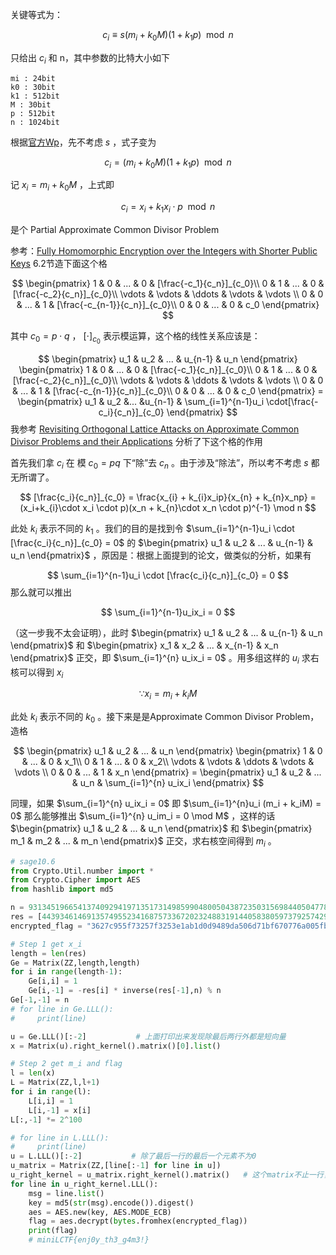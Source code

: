 关键等式为：


$$
c_i \equiv s(m_i + k_0M)(1+k_1p) \mod n
$$



只给出 $c_i$ 和 n，其中参数的比特大小如下

```
mi : 24bit
k0 : 30bit
k1 : 512bit
M : 30bit
p : 512bit
n : 1024bit
```

根据[官方Wp](https://github.com/Or4c13/miniLCTF_2025/blob/main/OfficialWriteups/Crypto/Noisy.md)，先不考虑 $s$ ，式子变为


$$
c_i = (m_i + k_0M)(1 + k_1p) \mod n
$$


记 $x_i = m_i + k_0M$ ，上式即


$$
c_i = x_i + k_1x_i \cdot p \mod n
$$


是个 Partial Approximate Common Divisor Problem

参考：[Fully Homomorphic Encryption over the Integers with Shorter Public Keys](https://eprint.iacr.org/2011/441.pdf) 6.2节造下面这个格


$$
\begin{pmatrix}
1 & 0 & ... & 0 & [\frac{-c_1}{c_n}]_{c_0}\\
0 & 1 & ... & 0 & [\frac{-c_2}{c_n}]_{c_0}\\
\vdots & \vdots & \ddots & \vdots & \vdots \\
0 & 0 & ... & 1 & [\frac{-c_{n-1}}{c_n}]_{c_0}\\
0 & 0 & ... & 0 & c_0
\end{pmatrix}
$$


其中 $c_0 = p\cdot q$ ， $[\cdot]_{c_0}$ 表示模运算，这个格的线性关系应该是：


$$
\begin{pmatrix}
u_1 & u_2 & ... & u_{n-1} & u_n
\end{pmatrix}
\begin{pmatrix}
1 & 0 & ... & 0 & [\frac{-c_1}{c_n}]_{c_0}\\
0 & 1 & ... & 0 & [\frac{-c_2}{c_n}]_{c_0}\\
\vdots & \vdots & \ddots & \vdots & \vdots \\
0 & 0 & ... & 1 & [\frac{-c_{n-1}}{c_n}]_{c_0}\\
0 & 0 & ... & 0 & c_0
\end{pmatrix} = \begin{pmatrix}
u_1 & u_2 &... &u_{n-1} & \sum_{i=1}^{n-1}u_i \cdot[\frac{-c_i}{c_n}]_{c_0}
\end{pmatrix}
$$
我参考 [Revisiting Orthogonal Lattice Attacks on Approximate Common Divisor Problems and their Applications](https://eprint.iacr.org/2018/1208.pdf) 分析了下这个格的作用

首先我们拿 $c_i$ 在 模 $c_0 = pq$ 下“除”去 $c_n$ 。由于涉及“除法”，所以考不考虑 $s$ 都无所谓了。


$$
[\frac{c_i}{c_n}]_{c_0} = \frac{x_{i} + k_{i}x_ip}{x_{n} + k_{n}x_np} = (x_i+k_{i}\cdot x_i \cdot p)(x_n + k_{n}\cdot x_n \cdot p)^{-1} \mod n
$$


此处 $k_i$ 表示不同的 $k_1$ 。我们的目的是找到令 $\sum_{i=1}^{n-1}u_i \cdot [\frac{c_i}{c_n}]_{c_0} = 0$ 的 $\begin{pmatrix} u_1 & u_2 & ... & u_{n-1} & u_n \end{pmatrix}$ ，原因是：根据上面提到的论文，做类似的分析，如果有 


$$
\sum_{i=1}^{n-1}u_i \cdot [\frac{c_i}{c_n}]_{c_0} = 0
$$
那么就可以推出


$$
\sum_{i=1}^{n-1}u_ix_i = 0
$$


（这一步我不太会证明），此时 $\begin{pmatrix} u_1 & u_2 & ... & u_{n-1} & u_n \end{pmatrix}$ 和 $\begin{pmatrix} x_1 & x_2 & ... & x_{n-1} & x_n \end{pmatrix}$ 正交，即 $\sum_{i=1}^{n} u_ix_i = 0$ 。用多组这样的 $u_i$ 求右核可以得到 $x_i$


$$
\because x_i = m_i + k_{i}M
$$


此处 $k_i$ 表示不同的 $k_0$ 。接下来是是Approximate Common Divisor Problem，造格


$$
\begin{pmatrix}
u_1 & u_2 & ... & u_n
\end{pmatrix}
\begin{pmatrix}
1 & 0 & ... & 0 & x_1\\
0 & 1 & ... & 0 & x_2\\
\vdots & \vdots & \ddots & \vdots & \vdots \\
0 & 0 & ... & 1 & x_n
\end{pmatrix} = \begin{pmatrix}
u_1 & u_2 & ... & u_n & \sum_{i=1}^{n} u_ix_i
\end{pmatrix}
$$


同理，如果 $\sum_{i=1}^{n} u_ix_i = 0$ 即 $\sum_{i=1}^{n}u_i (m_i + k_iM) = 0$ 那么能够推出 $\sum_{i=1}^{n} u_im_i = 0 \mod M$ ，这样的话 $\begin{pmatrix} u_1 & u_2 & ... & u_n \end{pmatrix}$ 和 $\begin{pmatrix} m_1 & m_2 & ... & m_n \end{pmatrix}$ 正交，求右核空间得到 $m_i$ 。

```python
# sage10.6
from Crypto.Util.number import *
from Crypto.Cipher import AES
from hashlib import md5

n = 931345196654137409294197135173149859904800504387235031569844050477816805471659477549867345780405716254835453866134323419945309131852465776955243829422305657434938224724478007837188982154686395040152421927773513751675951117273164534599361707388401754689467232293524773873081390900445460751849312463853674644147032417729111218144080786016585938118028106088150701390374246123227343653724932824469200315405886227541178516859510470438102946063729298109789753400535413
res = [44393461469135749552341687573367202324883191440583805973792574295302702852134846481849103946409919792057095346990009804033846370311582900685718559323930567746395228471258159648661807580463697803841730176308557755645476991733346247396500365688994367463153020886602899611038036228481769117396526392280614311463280399494133571801648415803508402241721480392296346279553729911935412665319929139397699629742042460689944378768977129239396836317204774266638191562623642, 539920802606578584210996520924579291346905910518135607177245745820517711828351507337959361269794979842233434156795677265464942949246448433197513954168602625494100194699716593500051960783605835250817713574311904996510832420400834091420622842541472830357072621740148258698642873008987856098015262213586418636597458173855887200534596678693164065907611865092804827249866719338749882553240206311618656611195747325612206359345586978029288254676405381961327252078121227, 912969253027180152302008239757950557255143999987684345824704782128308837709443475359601738962500473197792984510949472765652709449576511551753476192189067928236825729802081544313577905638454269321307806960030818401241547153518148752380077970852835890206560157651154083006318242420498917321741946345422908249723406759064990622534934300768889856495669567881646449061735911544207219295421775183342850849511318455169459802392153404840292256588462238484017184070439058, 704129339391476902834623647545050360055052560918471812433439198050896702771009034197961257854439637856923149427107485450685758012059915229254711158222062274633832027255279885472858093979886344455603364752039574393763740089052781056817698204632985382283135005709245118795006715288914374917267774490980643965855806763792705970367942842066301900528153149411886703069237980512017698620265259775250207231454943195707701376131205089963780783194378880892920761769396376, 75233039998980230184893215882867932908211138581464925469465529257051933026745951594054393764107823684556757549941976687507867860435869332829256074033281246343192963839759052028459631662209667578023008295444423181997621348563199183346960455353232990885813330466287295547759326363405275137501042528970911270222207659932659495447106007866559948214804837910916964981447827647966841595069719238014777879036315306528393822101416510360429475270780316967314977212062479, 461423095526820857155507142909810859741993739691637425310258711373657533005997947691887212668647744754708998545032230990008781169413674049824069040664094391313692719411542897396557436563635856225821281279781008700827315066631377604685721697875513442045633625509355719320731049790871449432502165309335238486557551797017798444889669487248744419599481849250280233778118639348019549912963106101292147155681429237126220845262529135044627852020816746814659384780280973, 367364572148059002452458378431919918417128457895918835895792042718588658184890998070524174563741131829770068017761303942083521976211260357518337046963857857923796113599655185025979061513594565985351757490979954268209182516032134979103468620018163916908405334869466018019365868158827852395987531538640537494591839876488794094867513081526454002977847709327257947076683213914991119173347188654815917923371430774772220979039309203396300178280207360538444565566020299, 904463452273264226577027020039531313648975201538158946181894446099560257332044693934142997946585244486522386003568254369400502693137880071694551015943027552207478494112177186465294633752846739107117260820777505887557669953162522289988781935162572334120761828958346938610998284198883207252030818244320266796588782628679469599573621141532731189668347726613589688599907757436810708578278511123476853464661969249807190793933642629049121152594554138741064353908267527, 905416992071609918194286515398185039717046426602235967032724042039427878441223712019928849846046512156035414203668484273724435007867326197142639578134394106888412651336818885397451910937280467497797130716216468206865920691694792412526665587970431309296769222651386297077280003604436310714741049806737139142445245569932908914027744645513522958423615830744399292707462525246610072828618152626530619477149886211241901531983934546033687698719922827074723162112877139, 452643031792027333761138831146502956340724720315042375737589105675038921336234007024472026194106213621694017814735826360779159432111610885222090540082603623837117068711452615521100137223909708233119331357716789686350547309821120723790772118708237069207516678406654282702496219667506339320212014846049065105749599898166761195573717057859137983450296304872572871751663468743347535459305514224218500703387571202207027664726341715849324032699940941905839302766827499, 212673278087605343276071433314325651822590138814583835769266435297532085609513722222971062796758536350174937826257599823800561305906518757901728127745886814862639273759236069230910033612691903488587337500974112537248366383295461678533905165374092697347321036155866150099809018499951162533765210416850725766195148466913723342201317273777814265581791043948667692208912085197333559714555752788986641645892112079484237438406289333978097134665465890869117192499040078, 618885378867829225574384501430248365944801981788397398087382860821512631127016396693744705104921139258471344898496683075139334050462054819762115919159392842707178868016697534175927650393416588623170936742373077805758963002568768267797843281721972800997172099222722029886235184148160770288591312377965422085410302286242604988405174145979590045724258072059745959840087044435085850665653201438615483013012669624865477331056502564666781619316693156013842919938163321, 247541522606162447639301360070006352189819939226525086556447182525813620932850763368793482733250887839896454988833382645818017844366921462117689698250456542373028553792898964827039839763697407818465152532046980456227414222696647288759140238333732153522322593390570208339332394637394873323773760730999003953875961526476008886559596300228049432970064036768172196837050887080432644677813778844185851969703026669069770482802366425198959039311171290582323970136971886, 908018178869624877463246006010850998859189967677977854520359272664016848400825720425780329121594793126516838777613620596508996703936445567812415853284383999097120944182957514958755630252556706588567697742822534195073018061427160931816814733075736791598346359735687960831673101184689094229555577585585923791489244865110884570860216605752334625663191443649941759569007973564548438436441428870306894238322372831477776218474307399183417368990004923389659543747195296, 366523156922156965821828874107564478788643127754015557590598074555449309032008658382486713007501973690333305257733148972529467963882646318977084677556747090610737208466813471179929722614677159741828176112063648755272191520333104369216677948221832614065957220855992127171151122742679465992969209100579420456272759494150603308918209213782654566120728303606840200883548862818260127217153333990531566636412609141292951607073854516504587688328356290301197508841143741, 639406992161231079019948085936226229300789127373562729169611827945671359155688049810884857367876003831554226874585473740231752445953638246901220714046836671336883740086166378134402994243966696885331702926066667688733147620400909589757552630021877907871711728497089853311096298440658356847718920978470275256185444145070691778883308538596800581292775537884030859076294618094092471841198971413069838393993348287099841406516752971246902464209608259286659436366564130, 174788516082730477653159546514041816772418089789276014413831566132969570738198961172185399940444613359439932847237594496731166190833395423296555364488106067480663357216325505878919022799798056746312098513235963582560821318135335749507326788293491822146649158662575138071628748364257596420485792422257187406205492351506462873966550421052920225650910969287505948086603766444926390024169074853316825113026820782720738096044454079119560396182767773276067915935620838, 692122366621668667934219623781427243412441522160495343734761009370335228032983188772200711284859681304604759206913240934049495316525633233831165309292048163807009060066877565588518825399293683925724650068090938676695109266471854850233584663313868765863440164620682884162805086273022432479339558553205180790661279541212760937139848506839349409774335221610460173306469631751320521446368124215699897055036629272579050909508624189106164372746898653884579369739300732, 655458433272866580956847752295203248320777879825112389989922084544791554484471603499617539316146184842569741790211263945397678411830636036184289378485001841639074371604764089931122272819428308907402735409020487920248536050013994567271676166709669489791796881195493234306692941286104370305393726294538393465256528119230161794643693614527801553094915478577302812822235536872500554436063474907280123259938377500419679054323084985978824524145718399076476333347704243, 469953808456651804146000233164086224981688489612248280585566256224965907341271421402496612389906809620564044789407968371121708170572023237144917029355521900919148351696528608187440824844352038236393593068104904053288525955999815309158295080405407971397111278262543364815818529357051823886830084476645557683307203866337081517030832639815424599514896405759257146192241829045108758822206019067643000025217245916174241352087766812082643533881822356002925358883319804]
encrypted_flag = "3627c955f73257f3253e1ab1d0d9489da506d71bf670776a005fb44bab85fa2d"

# Step 1 get x_i
length = len(res)
Ge = Matrix(ZZ,length,length)
for i in range(length-1):
    Ge[i,i] = 1
    Ge[i,-1] = -res[i] * inverse(res[-1],n) % n
Ge[-1,-1] = n
# for line in Ge.LLL():
#     print(line)

u = Ge.LLL()[:-2]           # 上面打印出来发现除最后两行外都是短向量
x = Matrix(u).right_kernel().matrix()[0].list()

# Step 2 get m_i and flag
l = len(x)
L = Matrix(ZZ,l,l+1)
for i in range(l):
    L[i,i] = 1
    L[i,-1] = x[i]
L[:,-1] *= 2^100

# for line in L.LLL():
#     print(line)
u = L.LLL()[:-2]           # 除了最后一行的最后一个元素不为0
u_matrix = Matrix(ZZ,[line[:-1] for line in u])
u_right_kernel = u_matrix.right_kernel().matrix()   # 这个matrix不止一行，所以需要再次规约才能得到m
for line in u_right_kernel.LLL():
    msg = line.list()
    key = md5(str(msg).encode()).digest()
    aes = AES.new(key, AES.MODE_ECB)
    flag = aes.decrypt(bytes.fromhex(encrypted_flag))
    print(flag)
    # miniLCTF{enj0y_th3_g4m3!}
```





